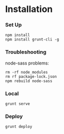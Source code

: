 # Installation

### Set Up

```
npm install
npm install grunt-cli -g
```

### Troubleshooting

node-sass problems:

```
rm -rf node_modules
rm rf package-lock.json
npm rebuild node-sass
```

### Local

```
grunt serve
```

### Deploy

```
grunt deploy
```
